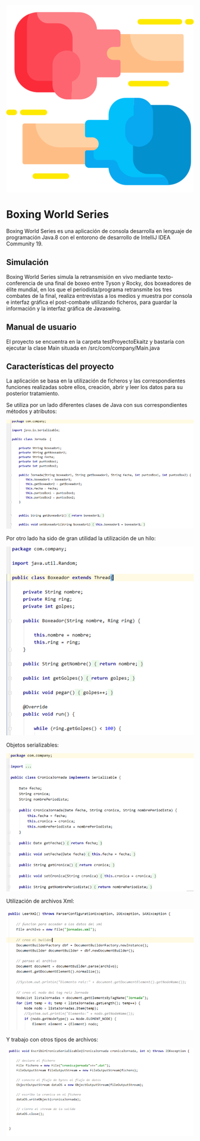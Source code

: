 ![](imagenes/boxing-glove.png)
# Boxing World Series

Boxing World Series es una aplicación de consola desarrolla en lenguaje de programación Java.8 con el entorono de 
desarrollo de IntelliJ IDEA Community 19.

## Simulación

Boxing World Series simula la retransmisión en vivo mediante texto-conferencia de una final de boxeo entre Tyson y Rocky,
dos boxeadores de élite mundial, en los que el periodista/programa retransmite los tres combates de la final, realiza 
entrevistas a los medios y muestra por consola e interfaz gráfica el post-combate utilizando ficheros, para guardar 
la información y la interfaz gráfica de Javaswing. 

## Manual de usuario

El proyecto se encuentra en la carpeta testProyectoEkaitz y bastaría con ejecutar la clase Main situada en 
/src/com/company/Main.java

## Características del proyecto

La aplicación se basa en la utilización de ficheros y las correspondientes funciones realizadas sobre ellos,
creación, abrir y leer los datos para su posterior tratamiento.

Se utiliza por un lado diferentes clases de Java con sus correspondientes métodos y atributos:

![](imagenes/jornada.PNG)

Por otro lado ha sido de gran utilidad la utilización de un hilo:

![](imagenes/hilo.png)

Objetos serializables:

![](imagenes/seri.PNG)

Utilización de archivos Xml:

![](imagenes/xml.PNG)

Y trabajo con otros tipos de archivos:

![](imagenes/escribir.PNG)






